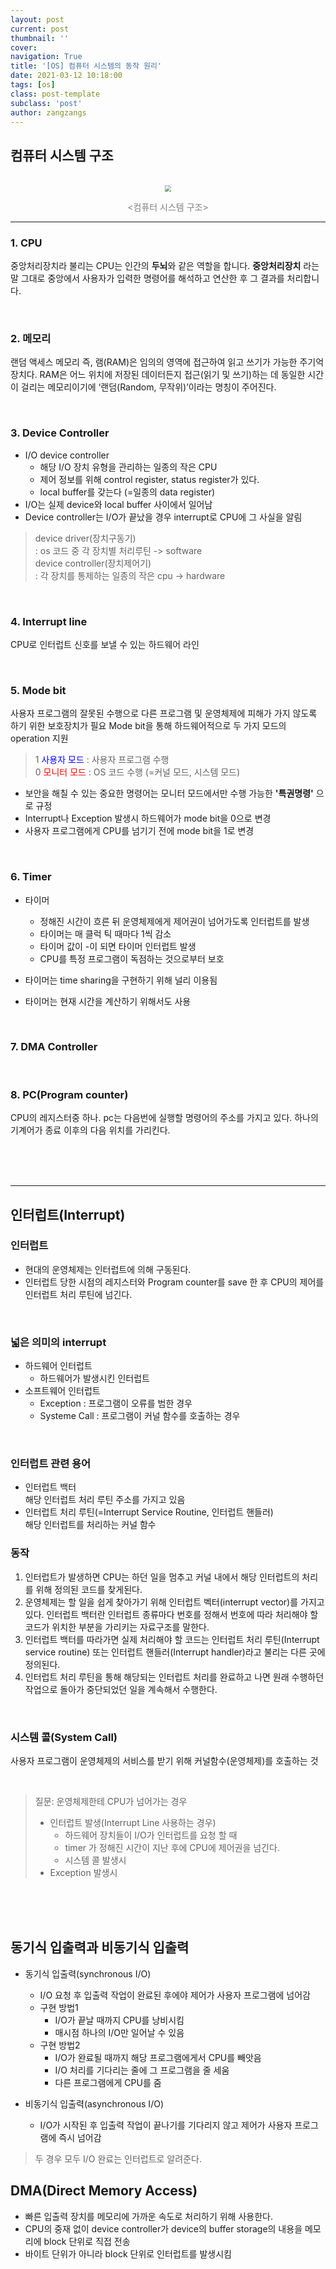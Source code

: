 ```yaml
---
layout: post
current: post
thumbnail: ''
cover:
navigation: True
title: '[OS] 컴퓨터 시스템의 동작 원리'
date: 2021-03-12 10:18:00
tags: [os]
class: post-template
subclass: 'post'
author: zangzangs
---
```





## 컴퓨터 시스템 구조
<br>
<center>
<img src="../..\assets\images\operating_system\chap03_computer_system_structure.png"  style="zoom:60%"/>

<span style="color:gray; size:10"><컴퓨터 시스템 구조></span>
</center>

---

### 1. CPU
중앙처리장치라 불리는 CPU는 인간의 **두뇌**와 같은 역할을 합니다. **중앙처리장치** 라는 말 그대로 중앙에서 사용자가 입력한 명령어를 해석하고 연산한 후 그 결과를 처리합니다.

<br>

### 2. 메모리
 랜덤 액세스 메모리 즉, 램(RAM)은 임의의 영역에 접근하여 읽고 쓰기가 가능한 주기억 장치다. RAM은 어느 위치에 저장된 데이터든지 접근(읽기 및 쓰기)하는 데 동일한 시간이 걸리는 메모리이기에 ‘랜덤(Random, 무작위)’이라는 명칭이 주어진다. 
 
<br>

### 3. Device Controller
- I/O device controller
  - 해당 I/O 장치 유형을 관리하는 일종의 작은 CPU
  - 제어 정보를 위해 control register, status register가 있다.
  - local buffer를 갖는다 (=일종의 data register)
- I/O는 실제 device와 local buffer 사이에서 일어남
- Device controller는 I/O가 끝났을 경우 interrupt로 CPU에 그 사실을 알림

> device driver(장치구동기)  
> : os 코드 중 각 장치별 처리루틴 -> software  
> device controller(장치제어기)  
> : 각 장치를 통제하는 일종의 작은 cpu -> hardware

<br>

### 4. Interrupt line
CPU로 인터럽트 신호를 보낼 수 있는 하드웨어 라인

<br>

### 5. Mode bit
사용자 프로그램의 잘못된 수행으로 다른 프로그램 및 운영체제에 피해가 가지 않도록 하기 위한 보호장치가 필요
Mode bit을 통해 하드웨어적으로 두 가지 모드의 operation 지원

> 1 <span style="color:blue">사용자 모드</span> : 사용자 프로그램 수행  
> 0 <span style="color:red">모니터 모드</span> : OS 코드 수행 (=커널 모드, 시스템 모드)  

- 보안을 해칠 수 있는 중요한 명령어는 모니터 모드에서만 수행 가능한 **'특권명령'** 으로 규정
- Interrupt나 Exception 발생시 하드웨어가 mode bit을 0으로 변경
- 사용자 프로그램에게 CPU를 넘기기 전에 mode bit을 1로 변경

<br>

### 6. Timer
- 타이머
  - 정해진 시간이 흐른 뒤 운영체제에게 제어권이 넘어가도록 인터럽트를 발생
  - 타이머는 매 클럭 틱 때마다 1씩 감소
  - 타이머 값이 -이 되면 타이머 인터럽트 발생
  - CPU를 특정 프로그램이 독점하는 것으로부터 보호
  
- 타이머는 time sharing을 구현하기 위해 널리 이용됨
- 타이머는 현재 시간을 계산하기 위해서도 사용

<br>

### 7. DMA Controller

<br>

### 8. PC(Program counter)
CPU의 레지스터중 하나.
pc는 다음번에 실행할 명령어의 주소를 가지고 있다.
하나의 기계어가 종료 이후의 다음 위치를 가리킨다.

<br><br><br>

---

## 인터럽트(Interrupt)
### 인터럽트
- 현대의 운영체제는 인터럽트에 의해 구동된다.
- 인터럽트 당한 시점의 레지스터와 Program counter를 save 한 후 CPU의 제어를 인터럽트 처리 루틴에 넘긴다.

<br>

### 넓은 의미의 interrupt
- 하드웨어 인터럽트
  - 하드웨어가 발생시킨 인터럽트
- 소프트웨어 인터럽트  
    - Exception : 프로그램이 오류를 범한 경우
    - Systeme Call : 프로그램이 커널 함수를 호출하는 경우

<br>

### 인터럽트 관련 용어
- 인터럽트 백터  
  해당 인터럽트 처리 루틴 주소를 가지고 있음
- 인터럽트 처리 루틴(=Interrupt Service Routine, 인터럽트 핸들러)  
  해당 인터럽트를 처리하는 커널 함수

### 동작
1. 인터럽트가 발생하면 CPU는 하던 일을 멈추고 커널 내에서 해당 인터럽트의 처리를 위해 정의된 코드를 찾게된다.  
2. 운영체제는 할 일을 쉽게 찾아가기 위해 인터럽트 벡터(interrupt vector)를 가지고 있다. 인터럽트 백터란 인터럽트 종류마다 번호를 정해서 번호에 따라 처리해야 할 코드가 위치한 부분을 가리키는 자료구조를 말한다.  
3. 인터럽트 백터를 따라가면 실제 처리해야 할 코드는 인터럽트 처리 루틴(Interrupt service routine) 또는 인터럽트 핸들러(Interrupt handler)라고 불리는 다른 곳에 정의된다.  
 4. 인터럽트 처리 루틴을 통해 해당되는 인터럽트 처리를 완료하고 나면 원래 수행하던 작업으로 돌아가 중단되었던 일을 계속해서 수행한다.  

<br>

 ### 시스템 콜(System Call)
사용자 프로그램이 운영체제의 서비스를 받기 위해 커널함수(운영체제)를 호출하는 것


<br>

> 질문: 운영체제한테 CPU가 넘어가는 경우  
> - 인터럽트 발생(Interrupt Line 사용하는 경우)  
>   - 하드웨어 장치들이 I/O가 인터럽트를 요청 할 때  
>   - timer 가 정해진 시간이 지난 후에 CPU에 제어권을 넘긴다.  
>   - 시스템 콜 발생시
> - Exception 발생시



 <br><br><br>


## 동기식 입출력과 비동기식 입출력

- 동기식 입출력(synchronous I/O)
  - I/O 요청 후 입출력 작업이 완료된 후에야 제어가 사용자 프로그램에 넘어감
  - 구현 방법1
    - I/O가 끝날 때까지 CPU를 낭비시킴
    - 매시점 하나의 I/O만 일어날 수 있음
  - 구현 방법2
    - I/O가 완료될 때까지 해당 프로그램에게서 CPU를 빼앗음
    - I/O 처리를 기다리는 줄에 그 프로그램을 줄 세움
    - 다른 프로그램에게 CPU를 줌

- 비동기식 입출력(asynchronous I/O)
  - I/O가 시작된 후 입출력 작업이 끝나기를 기다리지 않고 제어가 사용자 프로그램에 즉시 넘어감

> 두 경우 모두 I/O 완료는 인터럽트로 알려준다.


## DMA(Direct Memory Access)
- 빠른 입출력 장치를 메모리에 가까운 속도로 처리하기 위해 사용한다.
- CPU의 중재 없이 device controller가 device의 buffer storage의 내용을 메모리에 block 단위로 직접 전송
- 바이트 단위가 아니라 block 단위로 인터럽트를 발생시킴
